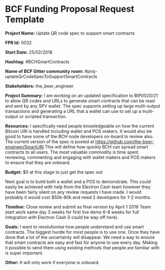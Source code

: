
# BCF Funding Proposal Request Template

**Project Name:**
Uptate QR code spec to support smart contracts

**FPR Id:**
0032

**Start Date:**
25/02/2018

**Hashtag:**
#BCHSmartContracts

**Name of BCF Gitter community room:**
#proj-uptateQrCodeSpecToSupportSmartContracts

**Stakeholders:**
the_beer_engineer

**Project Summary:**
I am working on an updated specification to BIP0020/21 to allow QR codes and URLs to generate smart contracts that can be read and sent by any SPV wallet. 
The spec supports setting up large multi-output transactions and generating a URL that a wallet can use to set up a multi-output or scripted transaction.


**Resources:**
I specifically need people knowledgeable on how the current Bitcoin URI is handled including wallet and POS makers. It would also be good to have some of the BCH node developers on-board to review also.
The current version of the spec is posted at https://github.com/the-beer-engineer/SmartURI
This will define how quickly BCH can spread smart contracts to all users. The most valuable commodity is time spent reviewing, commenting and engaging with wallet makers and POS makers to ensure that they are onboard.

**Budget:**
$0 at this stage to just get the spec out

Next goal is to build both a wallet and a POS to demonstrate. This could easily be achieved with help from the Electron Cash team however they have been fairly silent on any review requests I have made. I would probably it would cost $50k-80k and need 2 developers for 1-2 months. 


**Timeline:**
Close review and submit as final version by April 1 2018
Team start work same day
3 weeks for first live demo
6-8 weeks for full integration with Electron Cash (I could be way off here).

**Goals:**
I want to revolutionise how people understand and use smart contracts. The biggest hurdle for most people is to use one. Once they have done that a lot of the uncertainty will disappear. We need a way to ensure that smart contracts are easy and fast for anyone to use every day. Making it possible to send them using existing methods that people are familiar with is super important. 

**Other:**
It will only work if everyone is onboard.
